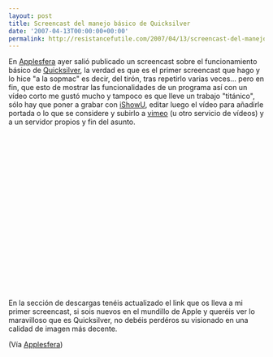 ```yaml
---
layout: post
title: Screencast del manejo básico de Quicksilver
date: '2007-04-13T00:00:00+00:00'
permalink: http://resistancefutile.com/2007/04/13/screencast-del-manejo-basico-de-quicksilver/
---
```

En <a href="http://applesfera.com">Applesfera</a> ayer salió publicado un screencast sobre el funcionamiento básico de <a href="http://quicksilver.blacktree.com/">Quicksilver</a>, la verdad es que es el primer screencast que hago y lo hice "a la sopmac" es decir, del tirón, tras repetirlo varias veces... pero en fin, que esto de mostrar las funcionalidades de un programa así con un vídeo corto me gustó mucho y tampoco es que lleve un trabajo "titánico", sólo hay que poner a grabar con <a href="http://shinywhitebox.com/home/home.html">iShowU</a>, editar luego el vídeo para añadirle portada o lo que se considere y subirlo a <a href="http://www.vimeo.com">vimeo</a> (u otro servicio de vídeos) y a un servidor propios y fin del asunto.

<object style="margin:0 auto;display:block" type="application/x-shockwave-flash" data="http://www.vimeo.com/moogaloop.swf?clip_id=169105" width="425" height="312"><param name="movie" value="http://www.vimeo.com/moogaloop.swf?clip_id=169105" /></object>

En la sección de descargas tenéis actualizado el link que os lleva a mi primer screencast, si sois nuevos en el mundillo de Apple y queréis ver lo maravilloso que es Quicksilver, no debéis perdéros su visionado en una calidad de imagen más decente.

(Vía <a href="http://www.applesfera.com/2007/04/13-applesfera-screencast-manual-basico-de-quicksilver">Applesfera</a>)
